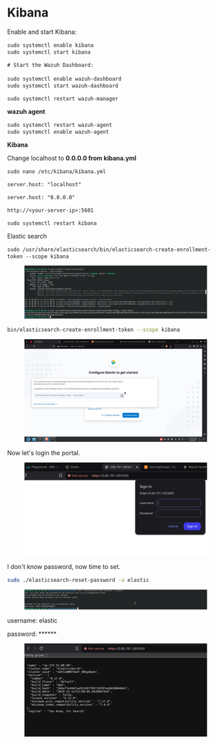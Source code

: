 # Kibana

Enable and start Kibana:

```
sudo systemctl enable kibana
sudo systemctl start kibana
```

```
# Start the Wazuh Dashboard:

sudo systemctl enable wazuh-dashboard
sudo systemctl start wazuh-dashboard

```

```
sudo systemctl restart wazuh-manager
```

**wazuh agent**

```
sudo systemctl restart wazuh-agent
sudo systemctl enable wazuh-agent
```

**Kibana**

Change localhost to **0.0.0.0 from kibana.yml**

```
sudo nano /etc/kibana/kibana.yml

```

```
server.host: "localhost"

```

```
server.host: "0.0.0.0"
```

```linker-script
http://<your-server-ip>:5601
```

```
sudo systemctl restart kibana
```



Elastic search

```
sudo /usr/share/elasticsearch/bin/elasticsearch-create-enrollment-token --scope kibana
```

<figure><img src="../../.gitbook/assets/image (120).png" alt=""><figcaption></figcaption></figure>

```bash
bin/elasticsearch-create-enrollment-token --scope kibana
```

<figure><img src="../../.gitbook/assets/image (119).png" alt=""><figcaption></figcaption></figure>

Now let's login the portal.&#x20;

<figure><img src="../../.gitbook/assets/image (123).png" alt=""><figcaption></figcaption></figure>

I don't know password, now time to set.

```bash
sudo ./elasticsearch-reset-password -u elastic
```

<figure><img src="../../.gitbook/assets/image (122).png" alt=""><figcaption></figcaption></figure>

username: elastic

password: \*\*\*\*\*\*



<figure><img src="../../.gitbook/assets/image (124).png" alt=""><figcaption></figcaption></figure>

```
```
